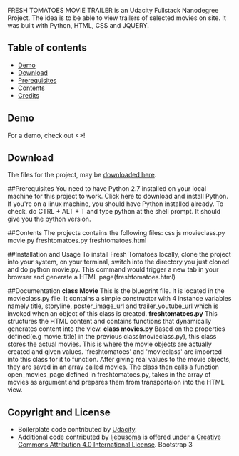FRESH TOMATOES MOVIE TRAILER is an Udacity Fullstack Nanodegree Project. The idea is to be able to view trailers of selected movies on site.
It was built with Python, HTML, CSS and JQUERY.



## Table of contents

- [Demo](#demo)
- [Download](#download)
- [Prerequisites](#Prerequisites)
- [Contents](#contents)
- [Credits](#copyright-and-license)

## Demo

For a demo, check out <>!

## Download

The files for the project, may be [downloaded here](https://github.com/Ijebusoma/movietrailer/archive/master.zip).

##Prerequisites
You need to have Python 2.7 installed on your local machine for this project to work. Click here to download and install Python. If you're on a linux machine, you should have Python installed already. To check, do CTRL + ALT + T and type python at the shell prompt. It should give you the python version.

##Contents
The projects contains the following files:
css
js
movieclass.py 
movie.py
freshtomatoes.py
freshtomatoes.html

##Installation and Usage
To install Fresh Tomatoes locally, clone the project into your system, on your terminal, switch into the directory you just cloned and do python movie.py. This command would trigger a new tab in your browser and generate a HTML page(freshtomatoes.html)

##Documentation
__class Movie__ This is the blueprint file. It is located in the movieclass.py file. It contains a simple constructor with 4 instance variables namely title, storyline, poster_image_url and trailer_youtube_url which is invoked when an object of this class is created.
__freshtomatoes.py__ This structures the HTML content and contains functions that dynamically generates content into the view.
__class movies.py__  Based on the properties defined(e.g movie_title) in the previous class(movieclass.py), this class stores the actual movies. This is where the movie objects are actually created and given values. 'freshtomatoes' and 'movieclass' are imported into this class for it to function. After giving real values to the movie objects, they are saved in an array called movies. The class then calls a function open_movies_page defined in freshtomatoes.py, takes in the array of movies as argument and prepares them from transportaion into the HTML view.

## Copyright and License

- Boilerplate code contributed by [Udacity](http://www.udacity.com).
- Additional code contributed by [Ijebusoma]() is offered under a [Creative Commons Attribution 4.0 International License](http://creativecommons.org/licenses/by/4.0/).
Bootstrap 3

